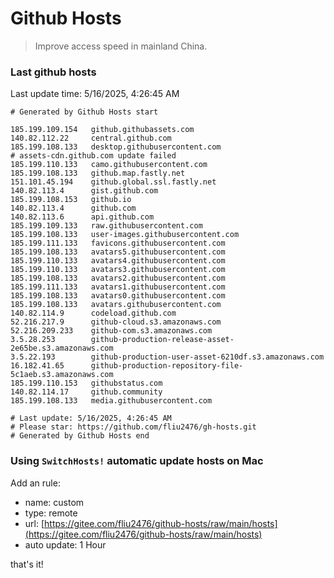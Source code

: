 # Github Hosts

> Improve access speed in mainland China.

### Last github hosts

Last update time: 5/16/2025, 4:26:45 AM

```base
# Generated by Github Hosts start 

185.199.109.154   github.githubassets.com
140.82.112.22     central.github.com
185.199.108.133   desktop.githubusercontent.com
# assets-cdn.github.com update failed
185.199.110.133   camo.githubusercontent.com
185.199.108.133   github.map.fastly.net
151.101.45.194    github.global.ssl.fastly.net
140.82.113.4      gist.github.com
185.199.108.153   github.io
140.82.113.4      github.com
140.82.113.6      api.github.com
185.199.109.133   raw.githubusercontent.com
185.199.108.133   user-images.githubusercontent.com
185.199.111.133   favicons.githubusercontent.com
185.199.108.133   avatars5.githubusercontent.com
185.199.110.133   avatars4.githubusercontent.com
185.199.110.133   avatars3.githubusercontent.com
185.199.108.133   avatars2.githubusercontent.com
185.199.111.133   avatars1.githubusercontent.com
185.199.108.133   avatars0.githubusercontent.com
185.199.108.133   avatars.githubusercontent.com
140.82.114.9      codeload.github.com
52.216.217.9      github-cloud.s3.amazonaws.com
52.216.209.233    github-com.s3.amazonaws.com
3.5.28.253        github-production-release-asset-2e65be.s3.amazonaws.com
3.5.22.193        github-production-user-asset-6210df.s3.amazonaws.com
16.182.41.65      github-production-repository-file-5c1aeb.s3.amazonaws.com
185.199.110.153   githubstatus.com
140.82.114.17     github.community
185.199.108.133   media.githubusercontent.com

# Last update: 5/16/2025, 4:26:45 AM
# Please star: https://github.com/fliu2476/gh-hosts.git
# Generated by Github Hosts end
```

### Using `SwitchHosts!` automatic update hosts on Mac
Add an rule:
- name: custom
- type: remote
- url: [https://gitee.com/fliu2476/github-hosts/raw/main/hosts](https://gitee.com/fliu2476/github-hosts/raw/main/hosts)
- auto update: 1 Hour

that's it!

